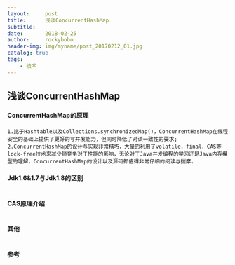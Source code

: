 ```yaml
---
layout:     post
title:      浅谈ConcurrentHashMap
subtitle:   
date:       2018-02-25
author:     rockybobo
header-img: img/myname/post_20170212_01.jpg
catalog: true
tags:
    - 技术
---
```


## 浅谈ConcurrentHashMap

 #### ConcurrentHashMap的原理

~~~
1.比于Hashtable以及Collections.synchronizedMap()，ConcurrentHashMap在线程安全的基础上提供了更好的写并发能力，但同时降低了对读一致性的要求;
2.ConcurrentHashMap的设计与实现非常精巧，大量的利用了volatile，final，CAS等lock-free技术来减少锁竞争对于性能的影响，无论对于Java并发编程的学习还是Java内存模型的理解，ConcurrentHashMap的设计以及源码都值得非常仔细的阅读与揣摩。
~~~

#### Jdk1.6&1.7与Jdk1.8的区别

~~~

~~~

#### CAS原理介绍

~~~

~~~

#### 其他

~~~

~~~

#### 参考

